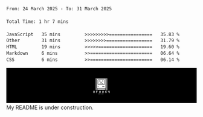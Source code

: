 <!--START_SECTION:waka-->

```txt
From: 24 March 2025 - To: 31 March 2025

Total Time: 1 hr 7 mins

JavaScript   35 mins         >>>>>>>>>================   35.83 %
Other        31 mins         >>>>>>>>=================   31.79 %
HTML         19 mins         >>>>>====================   19.60 %
Markdown     6 mins          >>=======================   06.64 %
CSS          6 mins          >>=======================   06.14 %
```

<!--END_SECTION:waka-->

<img src="https://raw.githubusercontent.com/n3xta/image-hosting/main/img/202411032331174.png"/>
My README is under construction. 

